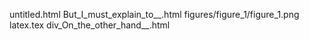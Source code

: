 untitled.html
But_I_must_explain_to__.html
figures/figure_1/figure_1.png
latex.tex
div_On_the_other_hand__.html

